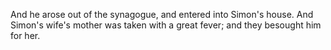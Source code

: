 And he arose out of the synagogue, and entered into Simon's house. And Simon's wife's mother was taken with a great fever; and they besought him for her.
